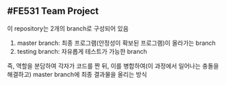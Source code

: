 #FE531 Team Project
----
이 repository는 2개의 branch로 구성되어 있음
1. master branch: 최종 프로그램(안정성이 확보된 프로그램)이 올라가는 branch
2. testing branch: 자유롭게 테스트가 가능한 branch

즉, 역할을 분담하여 각자가 코드를 짠 뒤, 이를 병합하여(이 과정에서 일어나는 충돌을 해결하고) master branch에 최종 결과물을 올리는 방식
